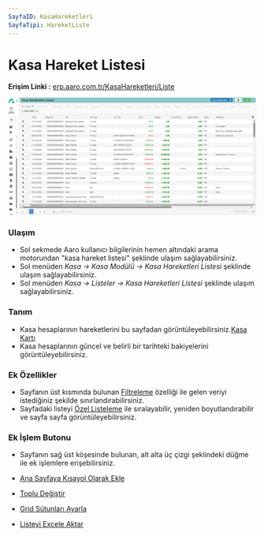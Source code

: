 ```yaml
---
SayfaID: KasaHareketleri
SayfaTipi: HareketListe
---
```


# Kasa Hareket Listesi

**Erişim Linki :** [erp.aaro.com.tr/KasaHareketleri/Liste](erp.aaro.com.tr/KasaHareketleri/Liste)

[![Image](../Kasa/kasahareketlerilistesi.png)](kasahareketlerilistesi)


### Ulaşım 

- Sol sekmede Aaro kullanıcı bilgilerinin hemen altındaki arama motorundan "kasa hareket listesi" şeklinde ulaşım sağlayabilirsiniz.
- Sol menüden *Kasa -> Kasa Modülü -> Kasa Hareketleri Listesi* şeklinde ulaşım sağlayabilirsiniz. 
- Sol menüden *Kasa -> Listeler -> Kasa Hareketleri Listesi* şeklinde ulaşım sağlayabilirsiniz.

### Tanım 

- Kasa hesaplarının hareketlerini bu sayfadan görüntüleyebilirsiniz.[Kasa Kartı](../Kasa/KasaKarti.md)
- Kasa hesaplarının güncel ve belirli bir tarihteki bakiyelerini görüntüleyebilirsiniz.

### Ek Özellikler 

- Sayfanın üst kısmında bulunan [Filtreleme](../TemelOzellikler/SayfaKisitlari.md) özelliği ile gelen veriyi istediğiniz şekilde sınırlandırabilirsiniz.
- Sayfadaki listeyi [Özel Listeleme](../TemelOzellikler/ListeNesnesi.md) ile sıralayabilir, yeniden boyutlandırabilir ve sayfa sayfa görüntüleyebilirsiniz.

### Ek İşlem Butonu

- Sayfanın sağ üst köşesinde bulunan, alt alta üç çizgi şeklindeki düğme ile ek işlemlere erişebilirsiniz.








- [Ana Sayfaya Kısayol Olarak Ekle](../TemelOzellikler/KisaYollaraEkleme.md)
- [Toplu Değiştir](../TemelOzellikler/TopluDegistir.md)
- [Grid Sütunları Ayarla](../TemelOzellikler/GridSutunAyarlari.md)
- [Listeyi Excele Aktar](../TemelOzellikler/ListeyiExceleAktar.md)

